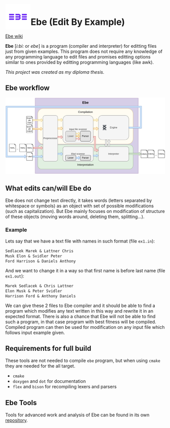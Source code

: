 <img align="left" width="80" height="80" src="https://raw.githubusercontent.com/mark-sed/ebe/master/docs/logo.png" alt="Logo">

# Ebe (Edit By Example)

[Ebe wiki](https://github.com/mark-sed/ebe/wiki)

**Ebe** [_i:bi:_ or _ebe_] is a program (compiler and interpreter) for editting files just from given examples.
This program does not require any knowledge of any programming language to edit files and promises editting options similar to ones provided by editting programming languages (like awk).

_This project was created as my diploma thesis._

## Ebe workflow

![workflow](https://github.com/mark-sed/ebe/blob/main/docs/ebe_workflow.png?raw=true)

## What edits can/will Ebe do

Ebe does not change text directly, it takes words (letters separated by whitespace or symbols) as an object with set of possible modifications (such as capitalization). But Ebe mainly focuses on modification of structure of these objects (moving words around, deleting them, splitting...).

### Example

Lets say that we have a text file with names in such format (file `ex1.in`):
```
Sedlacek Marek & Lattner Chris
Musk Elon & Svidler Peter
Ford Harrison & Daniels Anthony
```

And we want to change it in a way so that first name is before last name (file `ex1.out`):
```
Marek Sedlacek & Chris Lattner
Elon Musk & Peter Svidler
Harrison Ford & Anthony Daniels
```

We can give these 2 files to Ebe compiler and it should be able to find a program which modifies any text written in this way and rewrite it in an expected format. There is also a chance that Ebe will not be able to find such a program, in that case program with best fitness will be compiled. Compiled program can then be used for modification on any input file which follows input example given.

## Requirements for full build
These tools are not needed to compile `ebe` program, but when using `cmake` they are needed for the all target.
* `cmake`
* `doxygen` and `dot` for documentation
* `flex` and `bison` for recompiling lexers and parsers

## Ebe Tools

Tools for advanced work and analysis of Ebe can be found in its own [repository](https://github.com/mark-sed/ebe-tools).